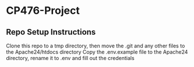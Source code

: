 # CP476-Project

## Repo Setup Instructions

Clone this repo to a tmp directory, then move the .git and any other files to the Apache24/htdocs directory
Copy the .env.example file to the Apache24 directory, rename it to .env and fill out the credentials 
